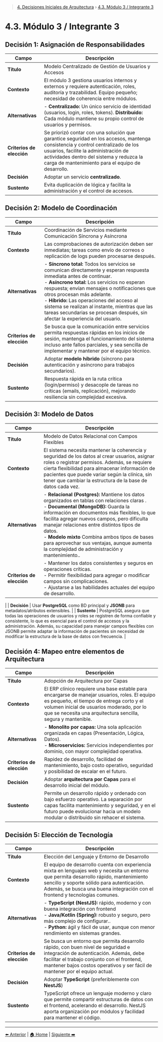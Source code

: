 > [4. Decisiones Iniciales de Arquitectura](../4.md) › [4.3. Módulo 3 / Integrante 3](4.3.md)

# 4.3. Módulo 3 / Integrante 3

## **Decisión 1:** Asignación de Responsabilidades

| Campo  | Descripción   |
| ------------------------------------ | -------------------------------------------------------------------------------------------------------------------------------------------------------------------------------------------------------------------------------------------------------------------------------------------------------------------------------------------------------------------------------------- |
| **Título**                           | Modelo Centralizado de Gestión de Usuarios y Accesos |
| **Contexto**                         | El módulo 3 gestiona usuarios internos y externos y requiere autenticación, roles, auditoría y trazabilidad. Equipo pequeño; necesidad de coherencia entre módulos.                      |
| **Alternativas**                     | - **Centralizado:** Un único servicio de identidad (usuarios, login, roles, tokens).  **Distribuido:** Cada módulo mantiene su propio control de usuarios y permisos. |
| **Criterios de elección**  | Se priorizó contar con una solución que garantice seguridad en los accesos, mantenga consistencia y control centralizado de los usuarios, facilite la administración de actividades dentro del sistema y reduzca la carga de mantenimiento para el equipo de desarrollo.                     |
| **Decisión**                         | Adoptar un servicio **centralizado**. |
| **Sustento**  | Evita duplicación de lógica y facilita la administración y el control de accesos.                       |

## **Decisión 2:** Modelo de Coordinación

| Campo | Descripción |
| ------------------------------------ | ------------------------------------------------------------------------------------------------------------------------------------------------------------------------------------------------------------------------------------------------------------------------------------------------------------------------------------------------------------------------- |
| **Título**                           | Coordinación de Servicios mediante Comunicación Síncrona y Asíncrona |
| **Contexto**                         | Las comprobaciones de autorización deben ser inmediatas; tareas como envío de correos o replicación de logs pueden procesarse después. |
| **Alternativas**                     | - **Síncrono total:** Todos los servicios se comunican directamente y esperan respuesta inmediata antes de continuar.<br>- **Asíncrono total:** Los servicios no esperan respuesta; envían mensajes o notificaciones que otros procesan más adelante.<br>- **Híbrido:** Las operaciones del acceso al sistema se realizan al instante, mientras que las tareas secundarias se procesan después, sin afectar la experiencia del usuario. |
| **Criterios de elección**            | Se busca que la comunicación entre servicios permita respuestas rápidas en los inicios de sesión, mantenga el funcionamiento del sistema incluso ante fallos parciales, y sea sencilla de implementar y mantener por el equipo técnico. |
| **Decisión**                         | Adoptar **modelo híbrido** (síncrono para autenticación y asíncrono para trabajos secundarios).  |
| **Sustento**                         | Respuesta rápida en la ruta crítica (login/permiso) y desacople de tareas no críticas (emails, replicación), mejorando resiliencia sin complejidad excesiva.  |


## **Decisión 3:** Modelo de Datos
| Campo | Descripción  |
| ------------------------------------ | --------------------------------------------------------------------------------------------------------------------------------------------------------------------------------------------------------------------------------------------------------------------------------------------------------------------------------------------------------------------------- |
| **Título**                           | Modelo de Datos Relacional con Campos Flexibles  |
| **Contexto**                         |El sistema necesita mantener la coherencia y seguridad de los datos al crear usuarios, asignar roles o registrar permisos. Además, se requiere cierta flexibilidad para almacenar información de pacientes que puede variar según la clínica, sin tener que cambiar la estructura de la base de datos cada vez.  |
| **Alternativas**                     | - **Relacional (Postgres):** Mantiene los datos organizados en tablas con relaciones claras .<br>- **Documental (MongoDB):** Guarda la información en documentos más flexibles, lo que facilita agregar nuevos campos, pero dificulta manejar relaciones entre distintos tipos de datos.<br>- **Modelo mixto** Combina ambos tipos de bases para aprovechar sus ventajas, aunque aumenta la complejidad de administración y mantenimiento.. |
| **Criterios de elección**            |   - Mantener los datos consistentes y seguros en operaciones críticas. <br>- Permitir flexibilidad para agregar o modificar campos sin complicaciones. <br>- Ajustarse a las habilidades actuales del equipo de desarrollo. |   |
 |
| **Decisión**  | Usar **PostgreSQL** como BD principal y **JSONB** para metadatos/atributos extensibles.   |
| **Sustento** | PostgreSQL asegura que todas las operaciones de usuarios y roles se registren de forma confiable y consistente, lo que es esencial para el control de accesos y la administración. Además, su capacidad para manejar campos flexibles con JSONB permite adaptar la información de pacientes sin necesidad de modificar la estructura de la base de datos con frecuencia. |

## **Decisión 4:** Mapeo entre elementos de Arquitectura

| **Campo** | **Descripción** |
|------------|-----------------|
| **Título** | Adopción de Arquitectura por Capas |
| **Contexto** | El ERP clínico requiere una base estable para  encargarse de manejar usuarios, roles. El equipo es pequeño, el tiempo de entrega corto y el volumen inicial de usuarios moderado, por lo que se necesita una arquitectura sencilla, segura y mantenible. |
| **Alternativas** | - **Monolito por capas:** Una sola aplicación organizada en capas (Presentación, Lógica, Datos).<br>- **Microservicios:** Servicios independientes por dominio, con mayor complejidad operativa. |
| **Criterios de elección** | Rapidez de desarrollo, facilidad de mantenimiento, bajo costo operativo, seguridad y posibilidad de escalar en el futuro. |
| **Decisión** | Adoptar **arquitectura por Capas** para el desarrollo inicial del módulo. |
| **Sustento** | Permite un desarrollo rápido y ordenado con bajo esfuerzo operativo. La separación por capas facilita mantenimiento y seguridad, y en el futuro puede evolucionar hacia un modelo modular o distribuido sin rehacer el sistema. |

## **Decisión 5:** Elección de Tecnología

| Campo  | Descripción  |
| ------------------------------------ | -------------------------------------------------------------------------------------------------------------------------------------------------------------------------------------------------------------------------------------------------------------------------------------------------------------------------------------------------------------------------------- |
| **Título**                           |Elección del Lenguaje y Entorno de Desarrollo |
| **Contexto**                         | El equipo de desarrollo cuenta con experiencia mixta en lenguajes web y necesita un entorno que permita desarrollo rápido, mantenimiento sencillo y soporte sólido para autenticación. Además, se busca una buena integración con el frontend y tecnologías comunes.                              |
| **Alternativas**                     | - **TypeScript (NestJS):** rápido, moderno y con buena integración con frontend<br>- **Java/Kotlin (Spring):** robusto y seguro, pero más complejo de configurar..<br>- **Python:**  ágil y fácil de usar, aunque con menor rendimiento en sistemas grandes.   |
| **Criterios de elección**            | Se busca un entorno que permita desarrollo rápido, con buen nivel de seguridad e integración de autenticación. Además, debe facilitar el trabajo conjunto con el frontend, mantener bajos costos operativos y ser fácil de mantener por el equipo actual.|
| **Decisión**                         | Adoptar **TypeScript** (preferiblemente con **NestJS**)  |
| **Sustento**                         | TypeScript ofrece un lenguaje moderno y claro que permite compartir estructuras de datos con el frontend, acelerando el desarrollo. NestJS aporta organización por módulos y facilidad para mantener el código.|


---

[⬅️ Anterior](../4.2/4.2.md) | [🏠 Home](../../README.md) | [Siguiente ➡️](../4.4/4.4.md)